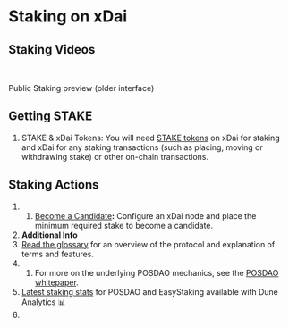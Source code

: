 # Staking on xDai

## Staking Videos <a id="staking-videos"></a>

​

Public Staking preview \(older interface\)

## **Getting STAKE** <a id="getting-stake"></a>

1. STAKE & xDai Tokens: You will need [STAKE tokens](https://www.xdaichain.com/for-stakers/stake-token/get-stake) on xDai for staking and xDai for any staking transactions \(such as placing, moving or withdrawing stake\) or other on-chain transactions.

## **Staking Actions** <a id="staking-actions"></a>

1. 1. ​[Become a Candidate](https://www.xdaichain.com/for-stakers/staking-protocol/become-a-candidate-validator)**:** Configure an xDai node and place the minimum required stake to become a candidate.
2. **Additional Info**
3. ​[Read the glossary](https://www.xdaichain.com/for-stakers/staking-protocol/terminology/protocol-terms) for an overview of the protocol and explanation of terms and features.
4. 1. For more on the underlying POSDAO mechanics, see the [POSDAO whitepaper](https://www.xdaichain.com/for-validators/posdao-whitepaper).
5. ​[Latest staking stats](https://www.duneanalytics.com/maxaleks/xdai-staking) for POSDAO and EasyStaking available with Dune Analytics 📊​
6. ​

